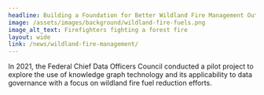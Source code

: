 ```yaml
---
headline: Building a Foundation for Better Wildland Fire Management Outcome Reporting Using Knowledge Graphs
image: /assets/images/background/wildland-fire-fuels.png
image_alt_text: Firefighters fighting a forest fire
layout: wide
link: /news/wildland-fire-management/
---
```

In 2021, the Federal Chief Data Officers Council conducted a pilot project to explore the use of knowledge graph technology and its applicability to data governance with a focus on wildland fire fuel reduction efforts.